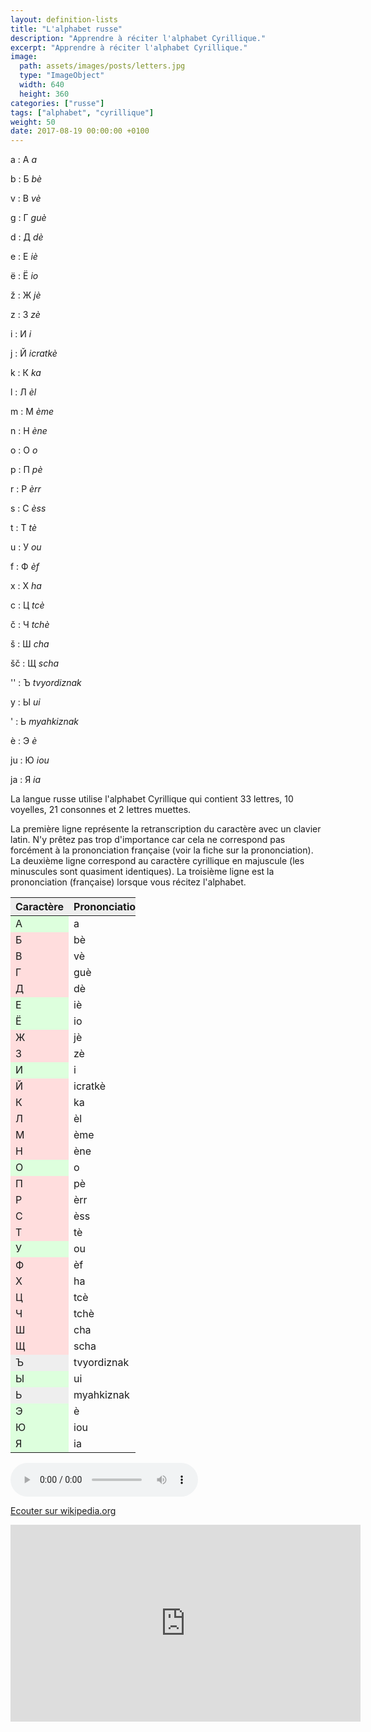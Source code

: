 ```yaml
---
layout: definition-lists
title: "L'alphabet russe"
description: "Apprendre à réciter l'alphabet Cyrillique."
excerpt: "Apprendre à réciter l'alphabet Cyrillique."
image:
  path: assets/images/posts/letters.jpg
  type: "ImageObject"
  width: 640
  height: 360
categories: ["russe"]
tags: ["alphabet", "cyrillique"]
weight: 50
date: 2017-08-19 00:00:00 +0100
---
```


a
: А
*a*

b
: Б
*b&egrave;*

v
: В
*v&egrave;*

g
: Г
*gu&egrave;*

d
: Д
*d&egrave;*

e
: Е
*i&egrave;*

ë
: Ё
*io*

ž
: Ж
*j&egrave;*

z
: З
*z&egrave;*

i
: И
*i*

j
: Й
*icratk&egrave;*

k
: К
*ka*

l
: Л
*&egrave;l*

m
: М
*&egrave;me*

n
: Н
*&egrave;ne*

o
: О
*o*

p
: П
*p&egrave;*

r
: Р
*&egrave;rr*

s
: С
*&egrave;ss*

t
: Т
*t&egrave;*

u
: У
*ou*

f
: Ф
*&egrave;f*

x
: Х
*ha*

c
: Ц
*tc&egrave;*

č
: Ч
*tch&egrave;*

š
: Ш
*cha*

šč
: Щ
*scha*

&#x27;&#x27;
: Ъ
*tvyordiznak*

y
: Ы
*ui*

&#x27;
: Ь
*myahkiznak*

è
: Э
*&egrave;*

ju
: Ю
*iou*

ja
: Я
*ia*


La langue russe utilise l'alphabet Cyrillique qui contient 33 lettres, 10 voyelles, 21 consonnes et 2 lettres muettes.

La première ligne représente la retranscription du caractère avec un clavier latin. N'y prêtez pas trop d'importance car cela ne correspond pas forcément à la prononciation française (voir la fiche sur la prononciation). La deuxième ligne correspond au caractère cyrillique en majuscule (les minuscules sont quasiment identiques). La troisième ligne est la prononciation (française) lorsque vous récitez l'alphabet.


<table style="width: 200px;" hidden>
<colgroup> <col style="width: 20%; background-color: #eee;" span="1" /> <col style="width: 80%;" span="1" /> </colgroup>
<thead style="background-color: #eee;">
<tr>
<th>Caractère</th>
<th>Prononciation</th>
</tr>
</thead>
<tbody>
<tr>
<td style="background: #dfd;">А</td>
<td>a</td>
</tr>
<tr>
<td style="background: #fdd;">Б</td>
<td>b&egrave;</td>
</tr>
<tr>
<td style="background: #fdd;">В</td>
<td>v&egrave;</td>
</tr>
<tr>
<td style="background: #fdd;">Г</td>
<td>gu&egrave;</td>
</tr>
<tr>
<td style="background: #fdd;">Д</td>
<td>d&egrave;</td>
</tr>
<tr>
<td style="background: #dfd;">Е</td>
<td>i&egrave;</td>
</tr>
<tr>
<td style="background: #dfd;">Ё</td>
<td>io</td>
</tr>
<tr>
<td style="background: #fdd;">Ж</td>
<td>j&egrave;</td>
</tr>
<tr>
<td style="background: #fdd;">З</td>
<td>z&egrave;</td>
</tr>
<tr>
<td style="background: #dfd;">И</td>
<td>i</td>
</tr>
<tr>
<td style="background: #fdd;">Й</td>
<td>icratk&egrave;</td>
</tr>
<tr>
<td style="background: #fdd;">К</td>
<td>ka</td>
</tr>
<tr>
<td style="background: #fdd;">Л</td>
<td>&egrave;l</td>
</tr>
<tr>
<td style="background: #fdd;">М</td>
<td>&egrave;me</td>
</tr>
<tr>
<td style="background: #fdd;">Н</td>
<td>&egrave;ne</td>
</tr>
<tr>
<td style="background: #dfd;">О</td>
<td>o</td>
</tr>
<tr>
<td style="background: #fdd;">П</td>
<td>p&egrave;</td>
</tr>
<tr>
<td style="background: #fdd;">Р</td>
<td>&egrave;rr</td>
</tr>
<tr>
<td style="background: #fdd;">С</td>
<td>&egrave;ss</td>
</tr>
<tr>
<td style="background: #fdd;">Т</td>
<td>t&egrave;</td>
</tr>
<tr>
<td style="background: #dfd;">У</td>
<td>ou</td>
</tr>
<tr>
<td style="background: #fdd;">Ф</td>
<td>&egrave;f</td>
</tr>
<tr>
<td style="background: #fdd;">Х</td>
<td>ha</td>
</tr>
<tr>
<td style="background: #fdd;">Ц</td>
<td>tc&egrave;</td>
</tr>
<tr>
<td style="background: #fdd;">Ч</td>
<td>tch&egrave;</td>
</tr>
<tr>
<td style="background: #fdd;">Ш</td>
<td>cha</td>
</tr>
<tr>
<td style="background: #fdd;">Щ</td>
<td>scha</td>
</tr>
<tr>
<td>Ъ</td>
<td>tvyordiznak</td>
</tr>
<tr>
<td style="background: #dfd;">Ы</td>
<td>ui</td>
</tr>
<tr>
<td>Ь</td>
<td>myahkiznak</td>
</tr>
<tr>
<td style="background: #dfd;">Э</td>
<td>&egrave;</td>
</tr>
<tr>
<td style="background: #dfd;">Ю</td>
<td>iou</td>
</tr>
<tr>
<td style="background: #dfd;">Я</td>
<td>ia</td>
</tr>
</tbody>
</table>


<p>
    <audio controls>
        <source type="audio/ogg" src="https://upload.wikimedia.org/wikipedia/commons/2/24/Russian_alphabet.ogg">
    </audio>
</p>

[Ecouter sur wikipedia.org](https://en.wikipedia.org/wiki/File:Russian_alphabet.ogg)


<p><iframe width="560" height="315" src="https://www.youtube.com/embed/SLfpp704KI8" frameborder="0" allowfullscreen></iframe></p>
